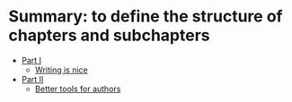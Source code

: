 # Summary: to define the structure of chapters and subchapters

* [Part I](part1/README.md)
    * [Writing is nice](part1/writing.md)
* [Part II](part2/README.md)
    * [Better tools for authors](part2/writing.md)
